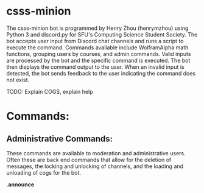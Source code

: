 # csss-minion

The csss-minion bot is programmed by Henry Zhou (henrymzhou) using Python 3 and discord.py for SFU's Computing Science Student Society. The bot accepts user input from Discord chat channels and runs a script to execute the command. Commands available include WolframAlpha math functions, grouping users by courses, and admin commands. Valid inputs are processed by the bot and the specific command is executed. The bot then displays the command output to the user. When an invalid input is detected, the bot sends feedback to the user indicating the command does not exist.

TODO: Explain COGS, explain help


# Commands: #

## Administrative Commands: ##

These commands are available to moderation and administrative users. Often these are back end commands that allow for the deletion of messages, the locking and unlocking of channels, and the loading and unloading of cogs for the bot.

**.announce <title> <desc>**

Makes an announcement.

Usage: .announce <title> <body>

**.clear <amount>**

Clears set amount of messages above current messages.

Usage: .clear 50

**.clearspam**

Clears the spam.

Usage: .clearspam

**.cogs**

Lists the currently loaded cogs.

Usage: .cogs

**.em [desc...]**

Make an embedded message.

Usage: .em <message>

**.exc [args...]**

Execute a bash command

Usage: .exc ls -a

**.load <name>**

Loads a cog.

Usage: .load Announce

**.lock**

Locks current channel.

Usage: .lock

**.modsay [msg...]**

Give a stern message (Heavily inspired by brenfan's .em code <3).

Usage: .modsay "This is a stern message."

**.propagateMute**

Adds the Muted role to every channel, maintaining universal control and ruleset for muted role

Usage: .propagateMute

**.refreshCache**

Refresh the server wordart cache. 

Usage: .refreshCache

**.reload <name>**

Reloads the cogs.

Usage: .reload Announce
 
**.restrict <user> (not yet implemented)**

Restricts a user from posting in a channel

Usage: .restrict <John Doe>

**.unload <name>**

Unloads a cog.

Usage: .unload Announce

**.unlock**

Unlocks the current channel.

**.unrestrict [msg...] (not yet implemented)**

Undo any restrictions on a user for all channels. 

Usage: !unrestrict [users..]

## Miscellaneous Commands: ##

These are miscellaneous commands that add more character to the bot. These commands range from queries to DuckDuckGo and WolframAlpha, to posting cute cat pictures and wordart clouds.

**.allreminders**

Lists all the active reminders. Does not list reminders from remindmein.

Usage: .allreminders

**.antonym <word>**

Returns a few antonyms of a given word.

Usage: .antonym clever

**.avatart [args...]**

Makes a wordcloud in the shape of your avatar.

Usage: .avatart <invert> <bgcolor>

**.beep**

Returns the message "boop". Useful when seeing if the bot is alive. Similar to .ding and .ping.

Usage: .beep

**.ding**

Returns the message "dong". Useful when seeing if the bot is alive. Similar to .beep and .ping.

Usage: .ding

**.doraemon**

Shows a cute cat picture.

Usage: .doraemon

**.eggplant**

Prints "My eggplant brings all the boys to the yard."

Usage: .eggplant

*And they're like, it's better than yours*

**.eggwrite [msg...]**

Use the bot to write with eggplant emojis.

Usage: .eggwrite "This is a message."

*Only works with letters*

**.gameR**

Starts the roulette game.

Usage: .gameR

**.goodluck**

Shows a photo of an eggplant in the shape of a thumbs up, wishing someone good luck

Usage: .goodluck

**.help**

The help command will display the information menu in the chat. This menu contains brief descriptions of all possible commands, and provides a link to the source code.

Usage: .help

**.help mc**

This can only be used within the #minecraft channel. When the command is used in correct channel, it will display commands specific to MineCraft. Outside of the correct channel, it will display a message alerting the user to move to that channel.

Usage: .help mc

**.henry**

Posts a photo of people bowing to Henry, the bot creator.

Usage: .henry

**.howoldami**

Displays when you joined the server in days.

Usage: .howoldami

**.imgur [word...]**

Search for a picture on imgur MISC

Usage: .imgur cat

**.impeach**

Posts a photo of Henry coming out of a giant peach.

Usage: .impeach

**.info**

Displays the old MineCraft server information

Usage: .info

**.joke**

Displays a photo of a joke flying over Henry's head

Usage: .joke

**.kms**

Currently broken.

Usage: .kms

**.meaning <word>**

Returns the definition of the given word.

Usage: .meaning life

**.myreminders**

Lists only user's own reminders

Usage: .myreminders

**.mytop10**

Displays your top 10 words on the server.

Usage: .mytop10

**.outline [args...]**

Display an SFU course's outline

Usage: outline <department> <number> (section) (year) (semester)

**.ping**

Returns the message "pong". Useful when seeing if the bot is alive. Similar to .beep and .ding.

Usage: .ping

**.poem [args...]**

Searches for a poem and private messages it to the user.

Usage: !poem <title> <author> <length>

**.poll [args...]**

Create an instant poll. Defaults to yes/no if no choices supplied.

Usage: .poll <subject> [option 1]...[option N]

**.prettygood**

Photo of a man saying "Heyyyy, that's pretty good"

Usage: .prettygood

**.remindme [words] [time]**

Reminds the user to do some thing at the given time. Format: YYYY MM DD [HH] [mm] [ss]

Usage: .remindme "hang the cat to dry" 2017 8 5

**.remindmein [time] [words]**

Reminds the user to do some thing at the given time.

Usage: .remindmein 2 days "do that thing"

**.roads [campus]**

Display road conditions for SFU. Campus must be an SFU campus.

Usage: .roads <campus>

**.search [query...]**

Search the Internet using DuckDuckGo.

Usage: .search "cute cats"

**.servart**

Make a wordcloud out of the server's most common words.

Usage: .servart

**.sfu [words...]**

Lookup an SFU class' information. Includes class calendar page.

Usage: .sfu <cmpt120> or .sfu <cmpt> <120>

**.status**

Display the number of players on the MineCraft server

Usage: .status

*Dead Command*

**.stealthegg**

Puts an eggplant emoji in chat.

Usage: .stealthegg

**.spell <word>**

Check your spelling of the given word.

Usage: .spell wierd

**.synonym <word>**

Returns the synonym of a word

Usage: .synonym clever

**.top10**

Displays the top 10 words on the server.

Usage: .top10

**.translate "message" <target> (source)**

Translate a string into a specified language. To specify source language, include a third arg.

Usage: 

.translate "message" <target> (source)

Example of a translation into Spanish: <!translate "I like cheese" es>

!translate "Je suis formé à la guerre de Nerf et j'ai le plus d'étoiles d'or dans toute la classe maternelle." en fr

*Supported languages and language codes listed on this webpage
https://cloud.google.com/translate/docs/languages*

**.triggered**

Posts a GIF of an angry face in chat.

Usage: .triggered

**.urban [msg...]**

Queries urban dictionary for the entry you provide.

Usage: .urban hip

**.wiki [msg...]**

Looks up the given input on Wikipedia.

Usage: .wiki "wolf"

**.wolf [args...]**

Queries WolframAlpha with given input

Usage: .wolf "How many cups are there in a quart?"

**.wordart**

Makes a wordcloud out of your most common words on the server.

Usage: .wordart

**.youtube [query...]**

Search for a youtube video

Usage: .youtube "Never Gonna Give You Up"

## Music Commands: ##

**.bump <index>**

Vote to bump the indexed song to the front.

Usage: .bump 2

**.join <channel>**

Makes the bot join a voice channel to play music.

Usage: .join General

**.pause**

Pauses the currently played song.

Usage: .pause

**.play <song>**

Plays a song. If there is a song currently in the queue, then it is
queued until the next song is done playing.
This command automatically searches as well from YouTube.

Usage: .play "The Sun Roars Into View"

*The list of supported sites can be found here:
https://rg3.github.io/youtube-dl/supportedsites.html*

**.playmsg <msg>**

Changes the bot's playing message

Usage: .playing <msg>

**.playing**

Shows information about the currently played song.

Usage: .playing

**.queue**

Shows songs in the current queue.

Usage: .queue

**.resume**

Resumes the currently playing song.

Usage: .resume

**.skip**

Vote to skip the current song. The song requester can automatically skip.
3 skip votes are needed for the song to be skipped.

Usage: .skip

**.stop**

Stops playing audio and leaves the voice channel. This also clears the queue.

Usage: .stop

**.summon**

Make the bot join your current voice channel. Plays music if there is music in the queue.

Usage: .summon

**.volume <value>**

Sets the volume of the currently playing song.

Usage: .volume 50

## Rank Commands: ##

**.gexp <user> <amount>**

Gives input amount of EXP to given user.

Usage: .gexp Henry 100

**.iam \<course\>**

You can use this command to give yourself any roles that already exist, and consists of entirely lowercase letters or numbers. The \<class\> format follows the same rules as the .newclass command shown above. If the role you attempted to join does not exist, it will be created and you will be given it.

Usage: .iam "cmpt376"

**.iamn <course>**

Remove yourself from a discord class/role assigned by the **.iam** command

Usage: .iamn <cmpt376>

**.levels**

Shows the list of users sorted by rank

Usage: .levels

**.newclass \<class\>**

This command will create a new class role, and give you that role. The name of the role will either be the first word typed after the .newclass command, or will be the entire string between the first quotation marks. An example is shown below. It is also worth noting that all roles created using this command will be converted to lowercase for security reasons.

Usage: 

.newclass cmpt376 = a new role with the name "cmpt376"

.newclass one two three = a new role with the name "one."

.newclass "one two three" = a new role with the name "one two three."

**.rank**

Displays your current rank on the server

Usage: .rank

**.stats**

Shows EXP changes in the past amount of time. 

Usage: .stats

*Currently broken*

**.whois <course>**

Lists people in the discord role/class provided.

Usage: whois <cmpt376>

There are currently 5 commands available, and more commands will be added in future updates.

# How to set up for testing.

Duplicate `botMain.settings.sample` as `botMain.settings`, then add your own discord bot token. Then run the bot using `python3 csss-minion.py test`. The `test` argument skips
loading all cogs and allows anyone to use commands usually restricted to Henry.

You can load any cog you like with `.load <cog>` and list available cogs with `.cogs`.


Source Code
https://github.com/henrymzhao/csss-minion/